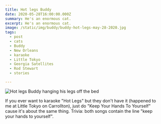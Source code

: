 ```yaml
---
title: Hot legs Buddy
date: 2020-05-28T16:00:00.000Z
summary: He's an enormous cat.
excerpt: He's an enormous cat.
image: /static/img/buddy/buddy-hot-legs-may-28-2020.jpg
tags:
  - post 
  - cats
  - Buddy
  - New Orleans
  - karaoke
  - Little Tokyo
  - Georgia Satellites
  - Rod Stewart
  - stories

---
```


![Hot legs Buddy hanging his legs off the bed](/static/img/buddybuddy-hot-legs-may-28-2020.jpg "Hot legs Buddy hanging his legs off the bed")

If you ever want to karaoke "Hot Legs" but they don't have it (happened to me at Little Tokyo on Carrollton), just do "Keep Your Hands To Yourself" cause it's about the same thing. Trivia: both songs contain the line "keep your hands to yourself".